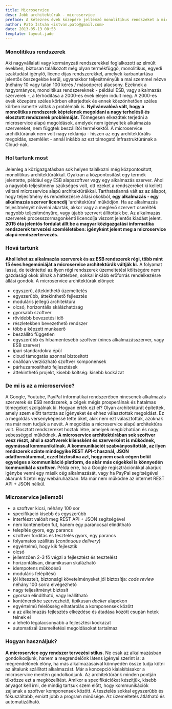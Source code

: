 ```yaml
---
title: Microservice
desc: Jobb architektúrák - microservice
preface: A kétezres évek közepére jellemző monolitikus rendszeket a microservice alapú architektúrák váltották (váltják) le.
author: Pató István <istvan.pato@gmail.com>
date: 2013-05-13 08:53
template: layout.jade
---
```


### Monolitikus rendszerek

Aki nagyvállalati vagy kormányzati rendszerekkel foglalkozott az elmúlt években, biztosan találkozott még olyan termékfüggő, monolitikus, egyedi szaktudást igénylő, licenc díjas rendszerekkel, amelyek karbantartása jelentős összegekbe kerül, ugyanakkor teljesítményük a mai szemmel nézve (néhány 10 vagy talán 100 kérés / másodperc) alacsony. Ezeknek a hagyományos, monolitikus rendszereknek - például ESB, vagy alkalmazás szerverek -, a térhódítása a 2000-es évek elején indult meg. A 2000-es évek közepére széles körben elterjedtek és ennek köszönhetően széles körben ismerté váltak a problémáik is. **Nyílvánvalóvá vált, hogy a monolitikus rendszerek képtelenek megoldani a nagy terhelésű és elosztott rendszerek problémáját.** Tömegesen elkezdtek terjedni a microservice alapú megoldások, amelyek nem igényeltek alkalmazás szervereket, nem függtek beszállítói termékektől. A microservice architktúrának nem volt nagy reklámja - hiszen az egy architektúrális megoldás, szemlélet - annál inkább az ezt támogató infrastruktúrának a Cloud-nak.

### Hol tartunk most

Jelenleg a közigazgatásban sok helyen találkozni még központosított, monolitikus architektúrákkal. Gyakran a központosítást egy termék jelentette, például egy ESB alapszoftver vagy egy alkalmazás szerver. Ahol a nagyobb teljesítmény szükséges volt, ott ezeket a rendszereket ki kellett váltani microservice alapú architektúrákkal. Tarthatatlanná vált az az állapot, hogy teljesítmény és rendelkezésre állási okokból, **egy alkalmazás - egy alkalmazás szerver licencdíj** 'architektúra' működjön. Ha az alkalmazás teljesítményét növelni akarták, akkor vagy a meglévő szervert cserélték nagyobb teljesítményűre, vagy újabb szervert állítottak be. Az alkalmazás szerverek processzormagonkénti licencdíja viszont jelentős kiadást jelent. **2015 óta jelentős fordulat állt be a magyar közigazgatási informatika rendszerek tervezési szemléletében: igényként jelent meg a microservice alapú rendszertervezés.**

### Hová tartunk

**Ahol lehet az alkalmazás szerverek és az ESB rendszerek régi, több mint 15 éves hegemóniáját a microservice architektúrák váltják ki.** A folyamat lassú, de tekintettel az ilyen régi rendszerek üzemeltetési költségére nem gazdasági okok állnak a háttérben, sokkal inkább erőforrás rendelkezésre állási gondok. A microservice architektúrák előnyei:

* egyszerű, áttekinthető üzemeltetés
* egyszerűbb, áttekinthető fejlesztés
* moduláris jellegű architektúra
* olcsó, horizontális skálázhatóság
* gyorsabb szoftver
* rövidebb bevezetési idő
* részletekben bevezethető rendszer
* több a képzett munkaerő
* beszállító független
* egyszerűbb és hibamentesebb szoftver (nincs alkalmazásszerver, vagy ESB szerver)
* ipari standardokra épül
* cloud támogatás azonnal biztosított
* önállóan verziózható szoftver komponensek
* párhuzamosítható fejlesztések
* áttekinthető projekt, kisebb költség: kisebb kockázat

### De mi is az a microservice?

A Google, Youtube, PayPal informatikai rendszerében nincsenek alkalmazás szerverek és ESB rendszerek, a cégek mégis prosperálnak és hatalmas tömegeket szolgálnak ki. Hogyan érték ezt el? Olyan architektúrát építettek, amely szem előtt tartotta az igényeket és ehhez választottak megoldást. Ez a megoldás versenyképessé tette őket, akik nem ezt választották, azoknak ma már nem tudjuk a nevét. A megoldás a microservice alapú architektúra volt. Elosztott rendszereket hoztak létre, amelyek megbízhatóan és nagy sebességgel működnek. **A microservice architektúrában sok szoftver vesz részt, ahol a szoftverek kliensként és szerverként is működnek, egymással kommunikálnak. A kommunikációt szabványosították, az ilyen rendszerek szinte mindegyike REST API-t használ, JSON adatformátummal, ezzel biztosítva azt, hogy nem csak cégen belül egységes a kommunikáció platform, de akár más cégekkel is könnyedén kommunikál a szoftver.** Példa erre, ha a Google regisztrációnkkal akarjuk igénybe venni egy másik cég alkalmazását, vagy ha PayPal segítségével akarunk fizetni egy webáruházban. Ma már nem működne az internet REST API + JSON nélkül.

### Microservice jellemzői

* a szoftver kicsi, néhány 100 sor
* specifikáció kisebb és egyszerűbb
* interfészt valósít meg REST API + JSON segítségével
* nem konténerben fut, hanem egy paranccsal elindítható
* telepítés gyors, egy parancs
* szoftver fordítás és tesztelés gyors, egy parancs
* folyamatos szállítás (_continuous delivery_)
* egyértelmű, hogy kik fejlesztik
* olcsó
* jellemzően 2-3 fő végzi a fejlesztést és tesztelést
* horizontálisan, dinamikusan skálázható
* idempotens működésű
* moduláris felépítésű
* jól kitesztelt, biztonsági követelményeket jól biztosítja: _code review_ néhány 100 sorra elvégezhető
* nagy teljesítményt biztosít
* gyorsan elindítható, vagy leállítható
* konténerekbe szervezhető, tipikusan _docker_ alapokon
* egyértelmű felelősség elhatárolás a komponensek között
* a az alkalmazás fejlesztés elkezdése és átadása között csupán hetek telnek el
* a lehető legalacsonyabb a fejlesztési kockázat
* automatizál üzemeltetési megoldásokat tartalmaz

### Hogyan használjuk?

**A microservice egy rendszer tervezési stílus.** Ne csak az alkalmazásban gondolkodjunk, hanem a megrendelőnk látens igényei szerint is: a megrendelőnek előny, ha más alkalmazásaival könnyedén össze tudja kötni az általunk szállított alkalmazást. Már a koncepció kialakításakor a microservice mentén gondolkodjunk. Az architektúránk minden pontján tükrözze ezt a megközelítést. Amikor a specifikációkat készítjük, kisebb anyagot kell írni, de mindig tartsuk szem előtt, hogy kommunikációk zajlanak a szoftver komponensek között. A tesztelés sokkal egyszerűbb és fókuszáltabb, emiatt jobb a program minősége. Az üzemeltetés átlátható és automatizálható.
